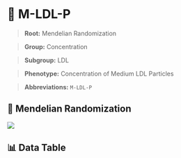 # 🧪 M-LDL-P

> **Root:** Mendelian Randomization

> **Group:** Concentration  

> **Subgroup:** LDL

> **Phenotype:** Concentration of Medium LDL Particles  

> **Abbreviations:** `M-LDL-P`

## 🧬 Mendelian Randomization  

<img src="/MR/Figures/Inverse/MhengxianLDLhengxianP.png"/>


## 📊 Data Table


<CsvTableMRI src="/MR/Data/Inverse/MhengxianLDLhengxianP.csv"/>
